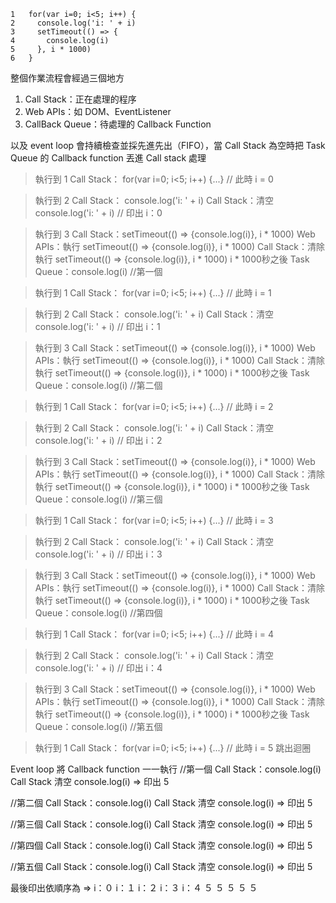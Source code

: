 ```
1	for(var i=0; i<5; i++) {
2	  console.log('i: ' + i)
3	  setTimeout(() => {
4	    console.log(i)
5	  }, i * 1000)
6	}
```

整個作業流程會經過三個地方

1. Call Stack：正在處理的程序
2. Web APIs：如 DOM、EventListener
3. CallBack Queue：待處理的 Callback Function

以及 event loop 會持續檢查並採先進先出（FIFO），當 Call Stack 為空時把 Task Queue 的 Callback function 丟進 Call stack 處理

> 執行到 1 
Call Stack： for(var i=0; i<5; i++) {...} // 此時 i = 0

> 執行到 2
Call Stack： console.log('i: ' + i)
Call Stack：清空 console.log('i: ' + i) // 印出 i：0

> 執行到 3
Call Stack：setTimeout(() => {console.log(i)}, i * 1000)
Web APIs：執行 setTimeout(() => {console.log(i)}, i * 1000)
Call Stack：清除 執行 setTimeout(() => {console.log(i)}, i * 1000)
i * 1000秒之後 Task Queue：console.log(i) //第一個

> 執行到 1 
Call Stack： for(var i=0; i<5; i++) {...} // 此時 i = 1

> 執行到 2
Call Stack： console.log('i: ' + i)
Call Stack：清空 console.log('i: ' + i) // 印出 i：1

> 執行到 3
Call Stack：setTimeout(() => {console.log(i)}, i * 1000)
Web APIs：執行 setTimeout(() => {console.log(i)}, i * 1000)
Call Stack：清除 執行 setTimeout(() => {console.log(i)}, i * 1000)
i * 1000秒之後 Task Queue：console.log(i) //第二個

> 執行到 1 
Call Stack： for(var i=0; i<5; i++) {...} // 此時 i = 2

> 執行到 2
Call Stack： console.log('i: ' + i)
Call Stack：清空 console.log('i: ' + i) // 印出 i：2

> 執行到 3
Call Stack：setTimeout(() => {console.log(i)}, i * 1000)
Web APIs：執行 setTimeout(() => {console.log(i)}, i * 1000)
Call Stack：清除 執行 setTimeout(() => {console.log(i)}, i * 1000)
i * 1000秒之後 Task Queue：console.log(i) //第三個

> 執行到 1 
Call Stack： for(var i=0; i<5; i++) {...} // 此時 i = 3

> 執行到 2
Call Stack： console.log('i: ' + i)
Call Stack：清空 console.log('i: ' + i) // 印出 i：3

> 執行到 3
Call Stack：setTimeout(() => {console.log(i)}, i * 1000)
Web APIs：執行 setTimeout(() => {console.log(i)}, i * 1000)
Call Stack：清除 執行 setTimeout(() => {console.log(i)}, i * 1000)
i * 1000秒之後 Task Queue：console.log(i) //第四個

> 執行到 1 
Call Stack： for(var i=0; i<5; i++) {...} // 此時 i = 4

> 執行到 2
Call Stack： console.log('i: ' + i)
Call Stack：清空 console.log('i: ' + i) // 印出 i：4

> 執行到 3
Call Stack：setTimeout(() => {console.log(i)}, i * 1000)
Web APIs：執行 setTimeout(() => {console.log(i)}, i * 1000)
Call Stack：清除 執行 setTimeout(() => {console.log(i)}, i * 1000)
i * 1000秒之後 Task Queue：console.log(i)  //第五個

> 執行到 1 
Call Stack： for(var i=0; i<5; i++) {...} // 此時 i = 5 跳出迴圈

Event loop 將 Callback function 一一執行
//第一個 
Call Stack：console.log(i)
Call Stack 清空 console.log(i) => 印出 5

//第二個 
Call Stack：console.log(i)
Call Stack 清空 console.log(i) => 印出 5

//第三個 
Call Stack：console.log(i)
Call Stack 清空 console.log(i) => 印出 5

//第四個 
Call Stack：console.log(i)
Call Stack 清空 console.log(i) => 印出 5

//第五個 
Call Stack：console.log(i)
Call Stack 清空 console.log(i) => 印出 5

最後印出依順序為 => 
i：０
i：１
i：２
i：３
i：４
５
５
５
５
５



